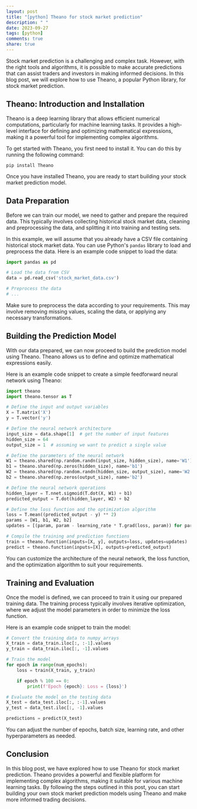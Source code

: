 ```yaml
---
layout: post
title: "[python] Theano for stock market prediction"
description: " "
date: 2023-09-27
tags: [python]
comments: true
share: true
---
```


Stock market prediction is a challenging and complex task. However, with the right tools and algorithms, it is possible to make accurate predictions that can assist traders and investors in making informed decisions. In this blog post, we will explore how to use Theano, a popular Python library, for stock market prediction.

## Theano: Introduction and Installation

Theano is a deep learning library that allows efficient numerical computations, particularly for machine learning tasks. It provides a high-level interface for defining and optimizing mathematical expressions, making it a powerful tool for implementing complex algorithms.

To get started with Theano, you first need to install it. You can do this by running the following command:

```
pip install Theano
```

Once you have installed Theano, you are ready to start building your stock market prediction model.

## Data Preparation

Before we can train our model, we need to gather and prepare the required data. This typically involves collecting historical stock market data, cleaning and preprocessing the data, and splitting it into training and testing sets.

In this example, we will assume that you already have a CSV file containing historical stock market data. You can use Python's `pandas` library to load and preprocess the data. Here is an example code snippet to load the data:

```python
import pandas as pd

# Load the data from CSV
data = pd.read_csv('stock_market_data.csv')

# Preprocess the data
# ...
```

Make sure to preprocess the data according to your requirements. This may involve removing missing values, scaling the data, or applying any necessary transformations.

## Building the Prediction Model

With our data prepared, we can now proceed to build the prediction model using Theano. Theano allows us to define and optimize mathematical expressions easily.

Here is an example code snippet to create a simple feedforward neural network using Theano:

```python
import theano
import theano.tensor as T

# Define the input and output variables
X = T.matrix('X')
y = T.vector('y')

# Define the neural network architecture
input_size = data.shape[1]  # get the number of input features
hidden_size = 64
output_size = 1  # assuming we want to predict a single value

# Define the parameters of the neural network
W1 = theano.shared(np.random.randn(input_size, hidden_size), name='W1')
b1 = theano.shared(np.zeros(hidden_size), name='b1')
W2 = theano.shared(np.random.randn(hidden_size, output_size), name='W2')
b2 = theano.shared(np.zeros(output_size), name='b2')

# Define the neural network operations
hidden_layer = T.nnet.sigmoid(T.dot(X, W1) + b1)
predicted_output = T.dot(hidden_layer, W2) + b2

# Define the loss function and the optimization algorithm
loss = T.mean((predicted_output - y) ** 2)
params = [W1, b1, W2, b2]
updates = [(param, param - learning_rate * T.grad(loss, param)) for param in params]

# Compile the training and prediction functions
train = theano.function(inputs=[X, y], outputs=loss, updates=updates)
predict = theano.function(inputs=[X], outputs=predicted_output)
```

You can customize the architecture of the neural network, the loss function, and the optimization algorithm to suit your requirements.

## Training and Evaluation

Once the model is defined, we can proceed to train it using our prepared training data. The training process typically involves iterative optimization, where we adjust the model parameters in order to minimize the loss function.

Here is an example code snippet to train the model:

```python
# Convert the training data to numpy arrays
X_train = data_train.iloc[:, :-1].values
y_train = data_train.iloc[:, -1].values

# Train the model
for epoch in range(num_epochs):
    loss = train(X_train, y_train)

    if epoch % 100 == 0:
        print(f'Epoch {epoch}: Loss = {loss}')

# Evaluate the model on the testing data
X_test = data_test.iloc[:, :-1].values
y_test = data_test.iloc[:, -1].values

predictions = predict(X_test)
```

You can adjust the number of epochs, batch size, learning rate, and other hyperparameters as needed.

## Conclusion

In this blog post, we have explored how to use Theano for stock market prediction. Theano provides a powerful and flexible platform for implementing complex algorithms, making it suitable for various machine learning tasks. By following the steps outlined in this post, you can start building your own stock market prediction models using Theano and make more informed trading decisions.